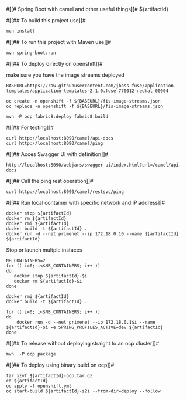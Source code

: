 #[[# Spring Boot with camel and other useful things]]# ${artifactId} 


#[[## To build this project use]]#

```
mvn install
```

#[[## To run this project with Maven use]]#

```
mvn spring-boot:run
```

#[[## To deploy directly on openshift]]#

make sure you have the image streams deployed

```
BASEURL=https://raw.githubusercontent.com/jboss-fuse/application-templates/application-templates-2.1.0.fuse-770012-redhat-00004

oc create -n openshift -f ${BASEURL}/fis-image-streams.json
oc replace -n openshift -f ${BASEURL}/fis-image-streams.json
```

```
mvn -P ocp fabric8:deploy fabric8:build
```

#[[## For testing]]#

```
curl http://localhost:8090/camel/api-docs
curl http://localhost:8090/camel/ping
```


#[[## Acces Swagger UI with definition]]#

```
http://localhost:8090/webjars/swagger-ui/index.html?url=/camel/api-docs
```

#[[## Call the ping rest operation]]#
```
curl http://localhost:8090/camel/restsvc/ping
```

#[[## Run local container with specific network and IP address]]#


```
docker stop ${artifactId}
docker rm ${artifactId}
docker rmi ${artifactId}
docker build -t ${artifactId} .
docker run -d --net primenet --ip 172.18.0.10 --name ${artifactId} ${artifactId}
```

Stop or launch multple instaces

```
NB_CONTAINERS=2
for (( i=0; i<$NB_CONTAINERS; i++ ))
do
   docker stop ${artifactId}-$i
   docker rm ${artifactId}-$i
done

docker rmi ${artifactId}
docker build -t ${artifactId} .

for (( i=0; i<$NB_CONTAINERS; i++ ))
do
    docker run -d --net primenet --ip 172.18.0.1$i --name ${artifactId}-$i -e SPRING_PROFILES_ACTIVE=dev ${artifactId}
done
```

#[[## To release without deploying straight to an ocp cluster]]#

```
mvn  -P ocp package
```

#[[## To deploy using binary build on ocp]]#

```
tar xzvf ${artifactId}-ocp.tar.gz
cd ${artifactId}
oc apply -f openshift.yml
oc start-build ${artifactId}-s2i --from-dir=deploy --follow
```